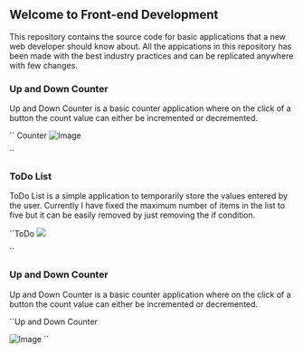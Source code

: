 
## Welcome to Front-end Development

This repository contains the source code for basic applications that a new web developer should know about.
All the appications in this repository has been made with the best industry practices and can be replicated anywhere with few changes.

### Up and Down Counter

Up and Down Counter is a basic counter application where on the click of a button the count value can either be incremented or decremented.

`` Counter
![Image](https://...snip4.jpg)

``

### ToDo List

ToDo List is a simple application to temporarily store the values entered by the user. Currently I have fixed the maximum number of items in the list to five but it can be easily removed by just removing the if condition.

``ToDo
![](https://...snip6.jpg)

``
### Up and Down Counter

Up and Down Counter is a basic counter application where on the click of a button the count value can either be incremented or decremented.

``Up and Down Counter

![Image](https://...snip4.jpg)
``

